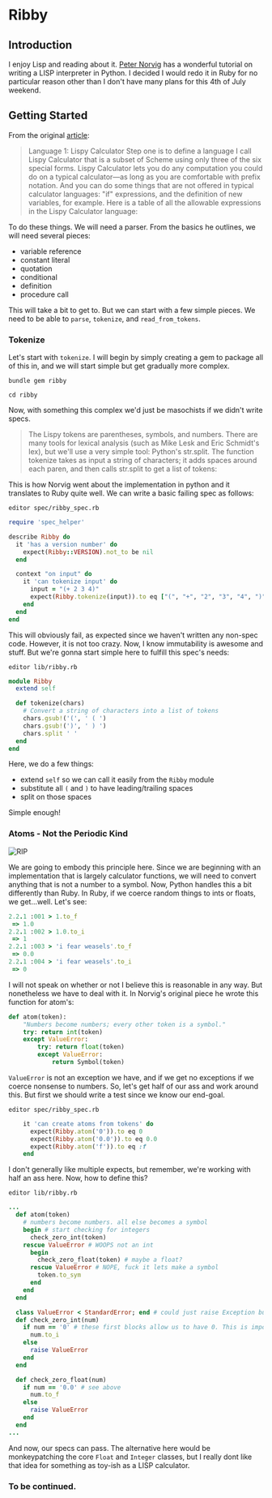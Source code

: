 # Ribby

## Introduction
I enjoy Lisp and reading about it. [Peter Norvig](link) has a wonderful tutorial on writing a LISP interpreter in
Python. I decided I would redo it in Ruby for no particular reason other than I don't have many plans for this 4th
of July weekend.

## Getting Started

From the original [article](link):

> Language 1: Lispy Calculator
> Step one is to define a language I call Lispy Calculator that is a subset of Scheme using only three of the six special forms. Lispy Calculator lets you do any computation you could do on a typical calculator—as long as you are comfortable with prefix notation. And you can do some things that are not offered in typical calculator languages: "if" expressions, and the definition of new variables, for example. Here is a table of all the allowable expressions in the Lispy Calculator language: 

To do these things. We will need a parser. From the basics he outlines, we will need several pieces:

- variable reference
- constant literal
- quotation
- conditional
- definition
- procedure call

This will take a bit to get to. But we can start with a few simple pieces. We need to be able to `parse`, `tokenize`, and
`read_from_tokens`.

### Tokenize
Let's start with `tokenize`. I will begin by simply creating a gem to package all of this in, and we will start
simple but get gradually more complex.

`bundle gem ribby`

`cd ribby`

Now, with something this complex we'd just be masochists if we didn't write specs. 

>The Lispy tokens are parentheses, symbols, and numbers. There are many tools for lexical analysis (such as Mike Lesk and Eric Schmidt's lex), but we'll use a very simple tool: Python's str.split. The function tokenize takes as input a string of characters; it adds spaces around each paren, and then calls str.split to get a list of tokens:

This is how Norvig went about the implementation in python and it translates to Ruby quite well. We can write a basic
failing spec as follows:

`editor spec/ribby_spec.rb`


```ruby
require 'spec_helper'

describe Ribby do
  it 'has a version number' do
    expect(Ribby::VERSION).not_to be nil
  end

  context "on input" do
    it 'can tokenize input' do
      input = "(+ 2 3 4)"
      expect(Ribby.tokenize(input)).to eq ["(", "+", "2", "3", "4", ")"]
    end
  end
end
```

This will obviously fail, as expected since we haven't written any non-spec code. However, it is not too crazy.
Now, I know immutability is awesome and stuff. But we're gonna start simple here to fulfill this spec's needs:

`editor lib/ribby.rb`

```ruby
module Ribby
  extend self

  def tokenize(chars)
    # Convert a string of characters into a list of tokens
    chars.gsub!('(', ' ( ')
    chars.gsub!(')', ' ) ')
    chars.split ' '
  end
end
```

Here, we do a few things:

- extend `self` so we can call it easily from the `Ribby` module
- substitute all `(` and `)` to have leading/trailing spaces
- split on those spaces

Simple enough!

### Atoms - Not the Periodic Kind
![RIP](http://i.imgur.com/vzmFTqX.png)

We are going to embody this principle here. Since we are beginning with an implementation that is largely calculator
functions, we will need to convert anything that is not a number to a symbol. Now, Python handles this a bit differently
than Ruby. In Ruby, if we coerce random things to ints or floats, we get...well. Let's see:

```ruby
2.2.1 :001 > 1.to_f
 => 1.0 
2.2.1 :002 > 1.0.to_i
 => 1 
2.2.1 :003 > 'i fear weasels'.to_f
 => 0.0 
2.2.1 :004 > 'i fear weasels'.to_i
 => 0 
```

I will not speak on whether or not I believe this is reasonable in any way. But nonetheless we have to deal with it.
In Norvig's original piece he wrote this function for atom's:

```python
def atom(token):
    "Numbers become numbers; every other token is a symbol."
    try: return int(token)
    except ValueError:
        try: return float(token)
        except ValueError:
            return Symbol(token)
```

`ValueError` is not an exception we have, and if we get no exceptions if we coerce nonsense to numbers. So, let's get
half of our ass and work around this. But first we should write a test since we know our end-goal.

`editor spec/ribby_spec.rb`

```ruby
    it 'can create atoms from tokens' do
      expect(Ribby.atom('0')).to eq 0
      expect(Ribby.atom('0.0')).to eq 0.0
      expect(Ribby.atom('f')).to eq :f
    end
```

I don't generally like multiple expects, but remember, we're working with half an ass here. Now, how to define this?

`editor lib/ribby.rb`

```ruby
...
  def atom(token)
    # numbers become numbers. all else becomes a symbol
    begin # start checking for integers
      check_zero_int(token)
    rescue ValueError # WOOPS not an int
      begin
        check_zero_float(token) # maybe a float?
      rescue ValueError # NOPE, fuck it lets make a symbol
        token.to_sym
      end
    end
  end

  class ValueError < StandardError; end # could just raise Exception but this is easy and a tad less horrible
  def check_zero_int(num)
    if num == '0' # these first blocks allow us to have 0. This is important in a calculator.
      num.to_i
    else
      raise ValueError
    end
  end

  def check_zero_float(num)
    if num == '0.0' # see above
      num.to_f
    else
      raise ValueError
    end
  end
...
```

And now, our specs can pass. The alternative here would be monkeypatching the core `Float` and `Integer` classes, but
I really dont like that idea for something as toy-ish as a LISP calculator.

### To be continued.
